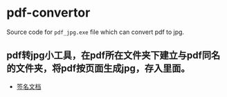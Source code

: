 # pdf-convertor
Source code for `pdf_jpg.exe` file which can convert pdf to jpg.

## pdf转jpg小工具，在pdf所在文件夹下建立与pdf同名的文件夹，将pdf按页面生成jpg，存入里面。
- [签名文档](https://help.aliyun.com/document_detail/29475.html)

